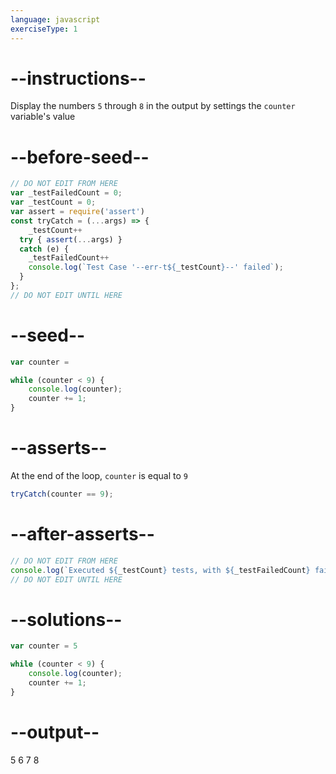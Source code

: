 ```yaml
---
language: javascript
exerciseType: 1
---
```


# --instructions--

Display the numbers `5` through `8` in the output by settings the `counter` variable's value

# --before-seed--

```javascript
// DO NOT EDIT FROM HERE
var _testFailedCount = 0;
var _testCount = 0;
var assert = require('assert')
const tryCatch = (...args) => {
	_testCount++
  try { assert(...args) }
  catch (e) {
    _testFailedCount++
    console.log(`Test Case '--err-t${_testCount}--' failed`);
  }
};
// DO NOT EDIT UNTIL HERE
```

# --seed--

```javascript
var counter =

while (counter < 9) {
    console.log(counter);
    counter += 1;
}
```

# --asserts--

At the end of the loop, `counter` is equal to `9` 

```javascript
tryCatch(counter == 9);
```

# --after-asserts--

```javascript
// DO NOT EDIT FROM HERE 
console.log(`Executed ${_testCount} tests, with ${_testFailedCount} failures`);
// DO NOT EDIT UNTIL HERE
```

# --solutions--

```javascript
var counter = 5

while (counter < 9) {
    console.log(counter);
    counter += 1;
}
```

# --output--

5
6
7
8
